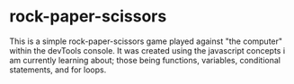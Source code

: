 # rock-paper-scissors
This is a simple rock-paper-scissors game played against "the computer" within the devTools console. It was created using the javascript concepts i am currently learning about; those being functions, variables, conditional statements, and for loops.
